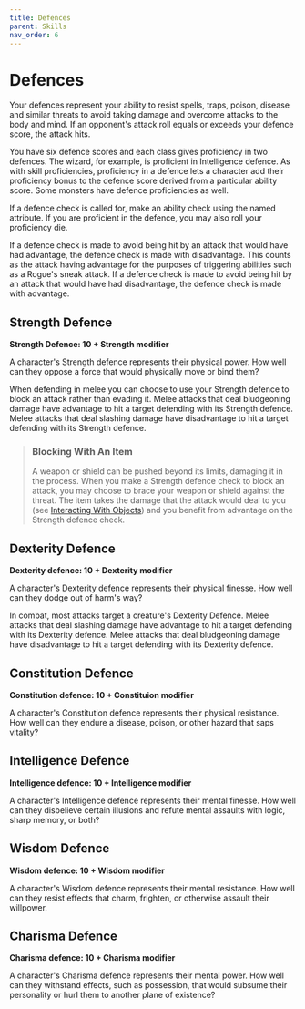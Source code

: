 ```yaml
---
title: Defences
parent: Skills
nav_order: 6
---
```


# Defences
Your defences represent your ability to resist spells, traps, poison, disease and similar threats to avoid taking damage and overcome attacks to the body and mind. If an opponent's attack roll equals or exceeds your defence score, the attack hits.

You have six defence scores and each class gives proficiency in two defences. The wizard, for example, is proficient in Intelligence defence. As with skill proficiencies, proficiency in a defence lets a character add their proficiency bonus to the defence score derived from a particular ability score. Some monsters have defence proficiencies as well.

If a defence check is called for, make an ability check using the named attribute. If you are proficient in the defence, you may also roll your proficiency die.

If a defence check is made to avoid being hit by an attack that would have had advantage, the defence check is made with disadvantage. This counts as the attack having advantage for the purposes of triggering abilities such as a Rogue's sneak attack. If a defence check is made to avoid being hit by an attack that would have had disadvantage, the defence check is made with advantage.

## Strength Defence
**Strength Defence: 10 + Strength modifier**

A character's Strength defence represents their physical power. How well can they oppose a force that would physically move or bind them?

When defending in melee you can choose to use your Strength defence to block an attack rather than evading it. Melee attacks that deal bludgeoning damage have advantage to hit a target defending with its Strength defence. Melee attacks that deal slashing damage have disadvantage to hit a target defending with its Strength defence.

> ### Blocking With An Item
> A weapon or shield can be pushed beyond its limits, damaging it in the process. When you make a Strength defence check to block an attack, you may choose to brace your weapon or shield against the threat. The item takes the damage that the attack would deal to you (see [Interacting With Objects](https://stormchaserroleplaying.com/stormchaserRPG/Adventuring/TheEnvironment/InteractingWithObjects/)) and you benefit from advantage on the Strength defence check.

## Dexterity Defence
**Dexterity defence: 10 + Dexterity modifier**

A character's Dexterity defence represents their physical finesse. How well can they dodge out of harm's way?

In combat, most attacks target a creature's Dexterity Defence. Melee attacks that deal slashing damage have advantage to hit a target defending with its Dexterity defence. Melee attacks that deal bludgeoning damage have disadvantage to hit a target defending with its Dexterity defence.

## Constitution Defence
**Constitution defence: 10 + Constituion modifier**

A character's Constitution defence represents their physical resistance. How well can they endure a disease, poison, or other hazard that saps vitality?

## Intelligence Defence
**Intelligence defence: 10 + Intelligence modifier**

A character's Intelligence defence represents their mental finesse. How well can they disbelieve certain illusions and refute mental assaults with logic, sharp memory, or both?

## Wisdom Defence
**Wisdom defence: 10 + Wisdom modifier**

A character's Wisdom defence represents their mental resistance. How well can they resist effects that charm, frighten, or otherwise assault their willpower.

## Charisma Defence
**Charisma defence: 10 + Charisma modifier**

A character's Charisma defence represents their mental power. How well can they withstand effects, such as possession, that would subsume their personality or hurl them to another plane of existence?
